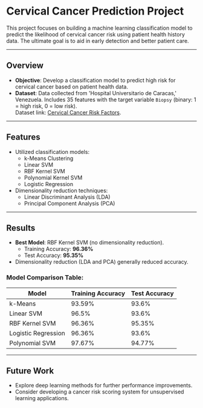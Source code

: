 # **Cervical Cancer Prediction Project**

This project focuses on building a machine learning classification model to predict the likelihood of cervical cancer risk using patient health history data. The ultimate goal is to aid in early detection and better patient care.

---

## **Overview**
- **Objective**: Develop a classification model to predict high risk for cervical cancer based on patient health data.
- **Dataset**: Data collected from 'Hospital Universitario de Caracas,' Venezuela. Includes 35 features with the target variable `Biopsy` (binary: 1 = high risk, 0 = low risk).  
  Dataset link: [Cervical Cancer Risk Factors](https://archive.ics.uci.edu/dataset/383/cervical+cancer+risk+factors).

---

## **Features**
- Utilized classification models:  
  - k-Means Clustering  
  - Linear SVM  
  - RBF Kernel SVM  
  - Polynomial Kernel SVM  
  - Logistic Regression  
- Dimensionality reduction techniques:  
  - Linear Discriminant Analysis (LDA)  
  - Principal Component Analysis (PCA)  

---

## **Results**
- **Best Model**: RBF Kernel SVM (no dimensionality reduction).  
  - Training Accuracy: **96.36%**  
  - Test Accuracy: **95.35%**  
- Dimensionality reduction (LDA and PCA) generally reduced accuracy.  

### Model Comparison Table:

| Model                | Training Accuracy | Test Accuracy |
|----------------------|-------------------|---------------|
| k-Means              | 93.59%           | 93.6%         |
| Linear SVM           | 96.5%            | 93.6%         |
| RBF Kernel SVM       | 96.36%           | 95.35%        |
| Logistic Regression  | 96.36%           | 93.6%         |
| Polynomial SVM       | 97.67%           | 94.77%        |

---

## **Future Work**
- Explore deep learning methods for further performance improvements.
- Consider developing a cancer risk scoring system for unsupervised learning applications.
